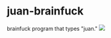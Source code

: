 # juan-brainfuck
brainfuck program that types "juan."
![](https://i.kym-cdn.com/entries/icons/mobile/000/035/644/juancover.jpg)
